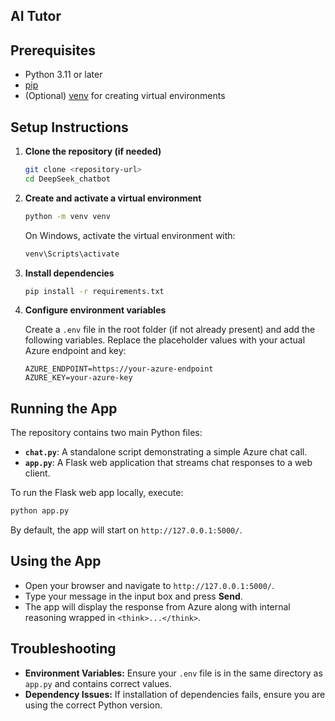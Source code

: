 
## AI Tutor

## Prerequisites

- Python 3.11 or later
- [pip](https://pip.pypa.io/en/stable/)
- (Optional) [venv](https://docs.python.org/3/library/venv.html) for creating virtual environments

## Setup Instructions

1. **Clone the repository (if needed)**
   ```bash
   git clone <repository-url>
   cd DeepSeek_chatbot
   ```

2. **Create and activate a virtual environment**
   ```bash
   python -m venv venv
   ```
   On Windows, activate the virtual environment with:
   ```bash
   venv\Scripts\activate
   ```

3. **Install dependencies**
   ```bash
   pip install -r requirements.txt
   ```

4. **Configure environment variables**

   Create a `.env` file in the root folder (if not already present) and add the following variables. Replace the placeholder values with your actual Azure endpoint and key:
   ```env
   AZURE_ENDPOINT=https://your-azure-endpoint
   AZURE_KEY=your-azure-key
   ```

## Running the App

The repository contains two main Python files:

- **`chat.py`**: A standalone script demonstrating a simple Azure chat call.
- **`app.py`**: A Flask web application that streams chat responses to a web client.

To run the Flask web app locally, execute:
```bash
python app.py
```
By default, the app will start on `http://127.0.0.1:5000/`.

## Using the App

- Open your browser and navigate to `http://127.0.0.1:5000/`.
- Type your message in the input box and press **Send**.
- The app will display the response from Azure along with internal reasoning wrapped in `<think>...</think>`.

## Troubleshooting

- **Environment Variables:** Ensure your `.env` file is in the same directory as `app.py` and contains correct values.
- **Dependency Issues:** If installation of dependencies fails, ensure you are using the correct Python version.


